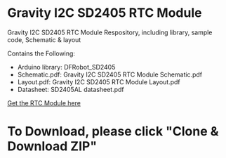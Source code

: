 # Gravity I2C SD2405 RTC Module

Gravity I2C SD2405 RTC Module Respository, including library, sample code, Schematic & layout<br>

Contains the Following:

* Arduino library: DFRobot_SD2405
* Schematic.pdf: Gravity I2C SD2405 RTC Module Schematic.pdf
* Layout.pdf: Gravity I2C SD2405 RTC Module Layout.pdf
* Datasheet: SD2405AL datasheet.pdf


[Get the RTC Module here](https://www.dfrobot.com/wiki/index.php/Gravity:_I2C_SD2405_RTC_Module_SKU:_DFR0469)

# To Download, please click "Clone & Download ZIP"
